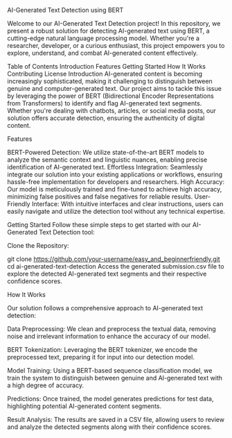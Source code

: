 
AI-Generated Text Detection using BERT

Welcome to our AI-Generated Text Detection project! In this repository, we present a robust solution for detecting AI-generated text using BERT, a cutting-edge natural language processing model. Whether you're a researcher, developer, or a curious enthusiast, this project empowers you to explore, understand, and combat AI-generated content effectively.

Table of Contents
Introduction
Features
Getting Started
How It Works
Contributing
License
Introduction
AI-generated content is becoming increasingly sophisticated, making it challenging to distinguish between genuine and computer-generated text. Our project aims to tackle this issue by leveraging the power of BERT (Bidirectional Encoder Representations from Transformers) to identify and flag AI-generated text segments. Whether you're dealing with chatbots, articles, or social media posts, our solution offers accurate detection, ensuring the authenticity of digital content.

Features

BERT-Powered Detection: 
We utilize state-of-the-art BERT models to analyze the semantic context and linguistic nuances, enabling precise identification of AI-generated text.
Effortless Integration:
Seamlessly integrate our solution into your existing applications or workflows, ensuring hassle-free implementation for developers and researchers.
High Accuracy:
Our model is meticulously trained and fine-tuned to achieve high accuracy, minimizing false positives and false negatives for reliable results.
User-Friendly Interface:
With intuitive interfaces and clear instructions, users can easily navigate and utilize the detection tool without any technical expertise.


Getting Started
Follow these simple steps to get started with our AI-Generated Text Detection tool:

Clone the Repository:

git clone https://github.com/your-username/easy_and_beginnerfriendly.git
cd ai-generated-text-detection
Access the generated submission.csv file to explore the detected AI-generated text segments and their respective confidence scores.

How It Works

Our solution follows a comprehensive approach to AI-generated text detection:

Data Preprocessing: We clean and preprocess the textual data, removing noise and irrelevant information to enhance the accuracy of our model.

BERT Tokenization: Leveraging the BERT tokenizer, we encode the preprocessed text, preparing it for input into our detection model.

Model Training: Using a BERT-based sequence classification model, we train the system to distinguish between genuine and AI-generated text with a high degree of accuracy.

Predictions: Once trained, the model generates predictions for test data, highlighting potential AI-generated content segments.

Result Analysis: The results are saved in a CSV file, allowing users to review and analyze the detected segments along with their confidence scores.
